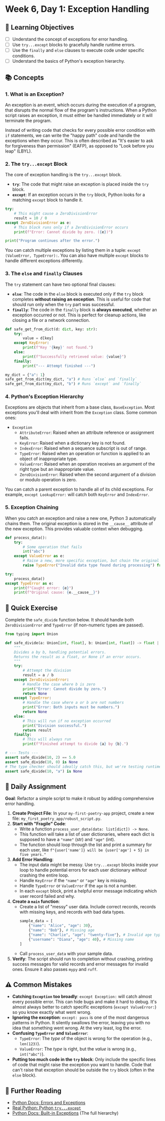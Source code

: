 # Week 6, Day 1: Exception Handling

## 🎯 Learning Objectives
- [ ] Understand the concept of exceptions for error handling.
- [ ] Use `try...except` blocks to gracefully handle runtime errors.
- [ ] Use the `finally` and `else` clauses to execute code under specific conditions.
- [ ] Understand the basics of Python's exception hierarchy.

## 📚 Concepts

### 1. What is an Exception?
An exception is an event, which occurs during the execution of a program, that disrupts the normal flow of the program's instructions. When a Python script raises an exception, it must either be handled immediately or it will terminate the program.

Instead of writing code that checks for every possible error condition with `if` statements, we can write the "happy path" code and handle the exceptions when they occur. This is often described as "It's easier to ask for forgiveness than permission" (EAFP), as opposed to "Look before you leap" (LBYL).

### 2. The `try...except` Block
The core of exception handling is the `try...except` block.
- **`try`**: The code that might raise an exception is placed inside the `try` block.
- **`except`**: If an exception occurs in the `try` block, Python looks for a matching `except` block to handle it.

```python
try:
    # This might cause a ZeroDivisionError
    result = 10 / 0
except ZeroDivisionError as e:
    # This block runs only if a ZeroDivisionError occurs
    print(f"Error: Cannot divide by zero. ({e})")

print("Program continues after the error.")
```
You can catch multiple exceptions by listing them in a tuple: `except (ValueError, TypeError):`. You can also have multiple `except` blocks to handle different exceptions differently.

### 3. The `else` and `finally` Clauses
The `try` statement can have two optional final clauses:
- **`else`**: The code in the `else` block is executed only if the `try` block completes **without raising an exception**. This is useful for code that should run only when the `try` part was successful.
- **`finally`**: The code in the `finally` block is **always executed**, whether an exception occurred or not. This is perfect for cleanup actions, like closing a file or a network connection.

```python
def safe_get_from_dict(d: dict, key: str):
    try:
        value = d[key]
    except KeyError:
        print(f"Key '{key}' not found.")
    else:
        print(f"Successfully retrieved value: {value}")
    finally:
        print("--- Attempt finished ---")

my_dict = {"a": 1}
safe_get_from_dict(my_dict, "a") # Runs `else` and `finally`
safe_get_from_dict(my_dict, "b") # Runs `except` and `finally`
```

### 4. Python's Exception Hierarchy
Exceptions are objects that inherit from a base class, `BaseException`. Most exceptions you'll deal with inherit from the `Exception` class. Some common ones:
- `Exception`
  - `AttributeError`: Raised when an attribute reference or assignment fails.
  - `KeyError`: Raised when a dictionary key is not found.
  - `IndexError`: Raised when a sequence subscript is out of range.
  - `TypeError`: Raised when an operation or function is applied to an object of inappropriate type.
  - `ValueError`: Raised when an operation receives an argument of the right type but an inappropriate value.
  - `ZeroDivisionError`: Raised when the second argument of a division or modulo operation is zero.

You can catch a parent exception to handle all of its child exceptions. For example, `except LookupError:` will catch both `KeyError` and `IndexError`.

### 5. Exception Chaining
When you catch an exception and raise a new one, Python 3 automatically chains them. The original exception is stored in the `__cause__` attribute of the new exception. This provides valuable context when debugging.

```python
def process_data():
    try:
        # Some operation that fails
        int("abc")
    except ValueError as e:
        # Raise a new, more specific exception, but chain the original
        raise TypeError("Invalid data type found during processing") from e

try:
    process_data()
except TypeError as e:
    print(f"Caught error: {e}")
    print(f"Original cause: {e.__cause__}")
```

## 🔹 Quick Exercise

Complete the `safe_divide` function below. It should handle both `ZeroDivisionError` and `TypeError` (if non-numeric types are passed).

```python
from typing import Union

def safe_divide(a: Union[int, float], b: Union[int, float]) -> float | None:
    """
    Divides a by b, handling potential errors.
    Returns the result as a float, or None if an error occurs.
    """
    try:
        # Attempt the division
        result = a / b
    except ZeroDivisionError:
        # Handle the case where b is zero
        print("Error: Cannot divide by zero.")
        return None
    except TypeError:
        # Handle the case where a or b are not numbers
        print("Error: Both inputs must be numbers.")
        return None
    else:
        # This will run if no exception occurred
        print("Division successful.")
        return result
    finally:
        # This will always run
        print(f"Finished attempt to divide {a} by {b}.")

# --- Tests ---
assert safe_divide(10, 2) == 5.0
assert safe_divide(10, 0) is None
# The type checker should ideally catch this, but we're testing runtime handling
assert safe_divide(10, "a") is None
```

## 📝 Daily Assignment
**Goal**: Refactor a simple script to make it robust by adding comprehensive error handling.

1.  **Create Project File**: In your `my-first-poetry-app` project, create a new file: `my_first_poetry_app/robust_script.py`.
2.  **Start with "Fragile" Code**:
    - Write a function `process_user_data(data: list[dict]) -> None`.
    - This function will take a list of user dictionaries, where each dict is supposed to have a `"name"` (str) and `"age"` (int).
    - The function should loop through the list and print a summary for each user, like `f"{user['name']} will be {user['age'] + 5} in five years."`
3.  **Add Error Handling**:
    - The input data might be messy. Use `try...except` blocks inside your loop to handle potential errors for each user dictionary *without* crashing the entire loop.
    - Handle `KeyError` if the `"name"` or `"age"` key is missing.
    - Handle `TypeError` or `ValueError` if the `age` is not a number.
    - In each `except` block, print a helpful error message indicating which user record failed and why.
4.  **Create a `main` function**:
    - Create a list of "messy" user data. Include correct records, records with missing keys, and records with bad data types.
      ```python
      sample_data = [
          {"name": "Alice", "age": 30},
          {"name": "Bob"}, # Missing age
          {"name": "Charlie", "age": "twenty-five"}, # Invalid age type
          {"username": "Diana", "age": 40}, # Missing name
      ]
      ```
    - Call `process_user_data` with your sample data.
5.  **Verify**: The script should run to completion without crashing, printing success messages for valid records and error messages for invalid ones. Ensure it also passes `mypy` and `ruff`.

## ⚠️ Common Mistakes
- **Catching `Exception` too broadly**: `except Exception:` will catch almost every possible error. This can hide bugs and make it hard to debug. It's almost always better to catch specific exceptions (`except ValueError:`) so you know exactly what went wrong.
- **Ignoring the exception**: `except: pass` is one of the most dangerous patterns in Python. It silently swallows the error, leaving you with no idea that something went wrong. At the very least, log the error.
- **Confusing `TypeError` and `ValueError`**:
  - `TypeError`: The *type* of the object is wrong for the operation (e.g., `len(123)`).
  - `ValueError`: The *type* is right, but the *value* is wrong (e.g., `int("abc")`).
- **Putting too much code in the `try` block**: Only include the specific lines of code that might raise the exception you want to handle. Code that can't raise that exception should be outside the `try` block (often in the `else` block).

## 📖 Further Reading
- [Python Docs: Errors and Exceptions](https://docs.python.org/3/tutorial/errors.html)
- [Real Python: Python `try...except`](https://realpython.com/python-try-except/)
- [Python Docs: Built-in Exceptions](https://docs.python.org/3/library/exceptions.html#exception-hierarchy) (The full hierarchy)
